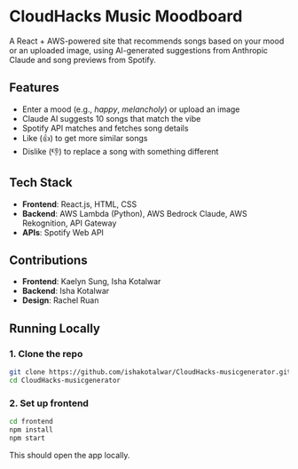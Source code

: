 # CloudHacks Music Moodboard

A React + AWS-powered site that recommends songs based on your mood or an uploaded image, using AI-generated suggestions from Anthropic Claude and song previews from Spotify.

## Features

- Enter a mood (e.g., *happy*, *melancholy*) or upload an image
- Claude AI suggests 10 songs that match the vibe
- Spotify API matches and fetches song details
- Like (👍) to get more similar songs
- Dislike (👎) to replace a song with something different

## Tech Stack

- **Frontend**: React.js, HTML, CSS
- **Backend**: AWS Lambda (Python), AWS Bedrock Claude, AWS Rekognition, API Gateway
- **APIs**: Spotify Web API

## Contributions
- **Frontend**: Kaelyn Sung, Isha Kotalwar
- **Backend**: Isha Kotalwar
- **Design**: Rachel Ruan

## Running Locally

### 1. Clone the repo

```bash
git clone https://github.com/ishakotalwar/CloudHacks-musicgenerator.git
cd CloudHacks-musicgenerator
```

### 2. Set up frontend

```bash
cd frontend
npm install
npm start
```
This should open the app locally.
